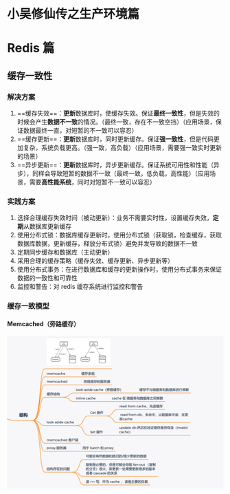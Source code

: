 # 小吴修仙传之生产环境篇

# Redis 篇

## 缓存一致性

### 解决方案

1. ==缓存失效==：**更新**数据库时，使缓存失效。保证**最终一致性**，但是失效的时候会产生**数据不一致**的情况。（最终一致，存在不一致空挡）（应用场景，保证数据最终一直，对短暂的不一致可以容忍）
2. ==缓存更新==：**更新**数据库时，同时更新缓存。保证**强一致性**，但是代码更加复杂，系统负载更高。（强一致，高负载）（应用场景，需要强一致实时更新的场景）
3. ==异步更新==：**更新**数据库时，异步更新缓存。保证系统可用性和性能（异步），同样会导致短暂的数据不一致（最终一致，低负载，高性能）（应用场景，需要**高性能系统**，同时对短暂不一致可以容忍）

### 实践方案

1. 选择合理缓存失效时间（被动更新）：业务不需要实时性，设置缓存失效，**定期**从数据库更新缓存
2. 使用分布式锁：数据库缓存更新时，使用分布式锁（获取锁，检查缓存，获取数据库数据，更新缓存，释放分布式锁）避免并发导致的数据不一致
3. 定期同步缓存和数据库（主动更新）
4. 采用合理的缓存策略（缓存失效、缓存更新、异步更新等）
5. 使用分布式事务：在进行数据库和缓存的更新操作时，使用分布式事务来保证数据的一致性和可靠性
6. 监控和警告：对 redis 缓存系统进行监控和警告

### 缓存一致模型

#### Memcached（旁路缓存）

![小吴的MIT6.824学习笔记/分布式论文及阅读/memcached](../src/photo/image-20240226200625093.png)

